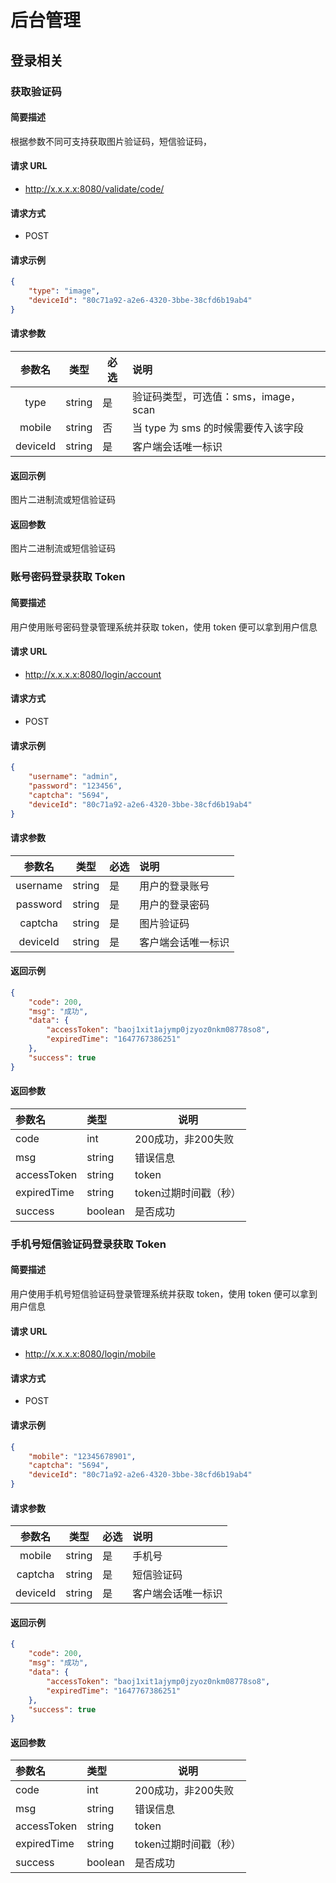 # 后台管理

## 登录相关

### 获取验证码

#### 简要描述

根据参数不同可支持获取图片验证码，短信验证码，

#### 请求 URL

- http://x.x.x.x:8080/validate/code/

#### 请求方式

- POST

#### 请求示例

```json
{
    "type": "image", 
    "deviceId": "80c71a92-a2e6-4320-3bbe-38cfd6b19ab4"
}
```

#### 请求参数

|   参数名    |  类型  | 必选 | 说明               |
| :---------: | :----: | ---- | :----------------- |
|   type    | string | 是   | 验证码类型，可选值：sms，image，scan         |
|   mobile    | string | 否   | 当 type 为 sms 的时候需要传入该字段            |
|  deviceId   |  string   | 是   | 客户端会话唯一标识 |

#### 返回示例

图片二进制流或短信验证码

#### 返回参数

图片二进制流或短信验证码

### 账号密码登录获取 Token

#### 简要描述

用户使用账号密码登录管理系统并获取 token，使用 token 便可以拿到用户信息

#### 请求 URL

- http://x.x.x.x:8080/login/account

#### 请求方式

- POST

#### 请求示例

```json
{
    "username": "admin", 
    "password": "123456", 
    "captcha": "5694", 
    "deviceId": "80c71a92-a2e6-4320-3bbe-38cfd6b19ab4"
}
```

#### 请求参数

|   参数名    |  类型  | 必选 | 说明               |
| :---------: | :----: | ---- | :----------------- |
|   username    | string | 是   | 用户的登录账号         |
|   password    | string | 是   | 用户的登录密码         |
|   captcha    | string | 是   | 图片验证码         |
|   deviceId    | string | 是   |  客户端会话唯一标识        |

#### 返回示例

```json
{
    "code": 200, 
    "msg": "成功", 
    "data": {
        "accessToken": "baoj1xit1ajymp0jzyoz0nkm08778so8", 
        "expiredTime": "1647767386251"
    }, 
    "success": true
}

```

#### 返回参数

| 参数名      | 类型   | 说明                  |
| :---------- | :----- | --------------------- |
| code     | int    | 200成功，非200失败        |
| msg      | string | 错误信息              |
| accessToken      | string | token                |
| expiredTime | string    | token过期时间戳（秒） |
| success       | boolean | 是否成功             |

### 手机号短信验证码登录获取 Token

#### 简要描述

用户使用手机号短信验证码登录管理系统并获取 token，使用 token 便可以拿到用户信息

#### 请求 URL

- http://x.x.x.x:8080/login/mobile

#### 请求方式

- POST

#### 请求示例

```json
{
    "mobile": "12345678901", 
    "captcha": "5694", 
    "deviceId": "80c71a92-a2e6-4320-3bbe-38cfd6b19ab4"
}
```

#### 请求参数

|   参数名    |  类型  | 必选 | 说明               |
| :---------: | :----: | ---- | :----------------- |
|   mobile    | string | 是   | 手机号         |
|   captcha    | string | 是   | 短信验证码         |
|  deviceId   |  string   | 是   | 客户端会话唯一标识 |

#### 返回示例

```json
{
    "code": 200, 
    "msg": "成功", 
    "data": {
        "accessToken": "baoj1xit1ajymp0jzyoz0nkm08778so8", 
        "expiredTime": "1647767386251"
    }, 
    "success": true
}

```

#### 返回参数

| 参数名      | 类型   | 说明                  |
| :---------- | :----- | --------------------- |
| code     | int    | 200成功，非200失败        |
| msg      | string | 错误信息              |
| accessToken      | string | token                |
| expiredTime | string    | token过期时间戳（秒） |
| success       | boolean | 是否成功             |